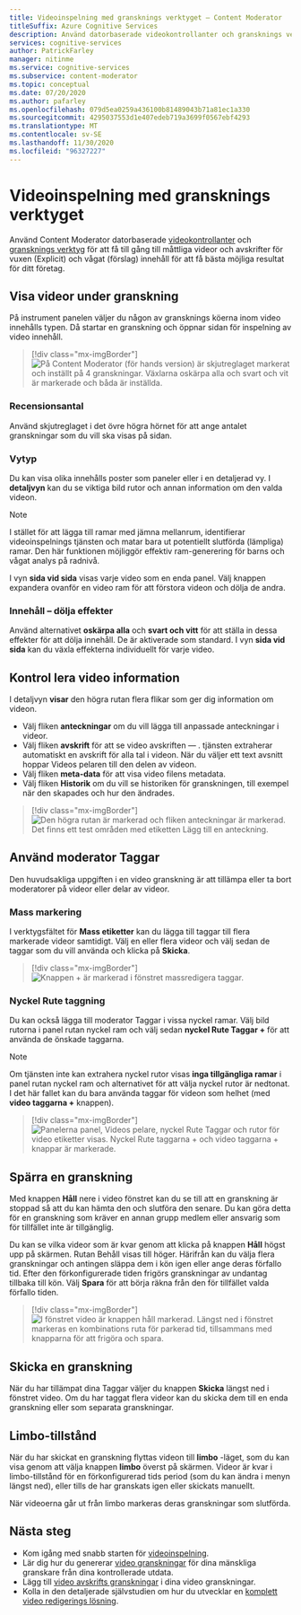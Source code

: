 ```yaml
---
title: Videoinspelning med gransknings verktyget – Content Moderator
titleSuffix: Azure Cognitive Services
description: Använd datorbaserade videokontrollanter och gransknings verktyget för att måttligt olämpligt innehåll
services: cognitive-services
author: PatrickFarley
manager: nitinme
ms.service: cognitive-services
ms.subservice: content-moderator
ms.topic: conceptual
ms.date: 07/20/2020
ms.author: pafarley
ms.openlocfilehash: 079d5ea0259a436100b81489043b71a81ec1a330
ms.sourcegitcommit: 4295037553d1e407edeb719a3699f0567ebf4293
ms.translationtype: MT
ms.contentlocale: sv-SE
ms.lasthandoff: 11/30/2020
ms.locfileid: "96327227"
---
```

# <a name="video-moderation-with-the-review-tool"></a>Videoinspelning med gransknings verktyget

Använd Content Moderator datorbaserade [videokontrollanter](video-moderation-api.md) och [gransknings verktyg](Review-Tool-User-Guide/human-in-the-loop.md) för att få till gång till måttliga videor och avskrifter för vuxen (Explicit) och vågat (förslag) innehåll för att få bästa möjliga resultat för ditt företag.

## <a name="view-videos-under-review"></a>Visa videor under granskning

På instrument panelen väljer du någon av gransknings köerna inom video innehålls typen. Då startar en granskning och öppnar sidan för inspelning av video innehåll.

> [!div class="mx-imgBorder"]
> ![På Content Moderator (för hands version) är skjutreglaget markerat och inställt på 4 granskningar. Växlarna oskärpa alla och svart och vit är markerade och båda är inställda.](./Review-Tool-User-Guide/images/video-moderation-detailed.png)

### <a name="review-count"></a>Recensionsantal

Använd skjutreglaget i det övre högra hörnet för att ange antalet granskningar som du vill ska visas på sidan.

### <a name="view-type"></a>Vytyp

Du kan visa olika innehålls poster som paneler eller i en detaljerad vy. I **detaljvyn** kan du se viktiga bild rutor och annan information om den valda videon. 

> [!NOTE]
> I stället för att lägga till ramar med jämna mellanrum, identifierar videoinspelnings tjänsten och matar bara ut potentiellt slutförda (lämpliga) ramar. Den här funktionen möjliggör effektiv ram-generering för barns och vågat analys på radnivå.

I vyn **sida vid sida** visas varje video som en enda panel. Välj knappen expandera ovanför en video ram för att förstora videon och dölja de andra.

### <a name="content-obscuring-effects"></a>Innehåll – dölja effekter

Använd alternativet **oskärpa alla** och **svart och vitt** för att ställa in dessa effekter för att dölja innehåll. De är aktiverade som standard. I vyn **sida vid sida** kan du växla effekterna individuellt för varje video.

## <a name="check-video-details"></a>Kontrol lera video information

I detaljvyn **visar** den högra rutan flera flikar som ger dig information om videon.

* Välj fliken **anteckningar** om du vill lägga till anpassade anteckningar i videor.
* Välj fliken **avskrift** för att se video avskriften &mdash; . tjänsten extraherar automatiskt en avskrift för alla tal i videon. När du väljer ett text avsnitt hoppar Videos pelaren till den delen av videon.
* Välj fliken **meta-data** för att visa video filens metadata.
* Välj fliken **Historik** om du vill se historiken för granskningen, till exempel när den skapades och hur den ändrades.

> [!div class="mx-imgBorder"]
> ![Den högra rutan är markerad och fliken anteckningar är markerad. Det finns ett test områden med etiketten Lägg till en anteckning.](./Review-Tool-User-Guide/images/video-moderation-video-details.png)

## <a name="apply-moderation-tags"></a>Använd moderator Taggar

Den huvudsakliga uppgiften i en video granskning är att tillämpa eller ta bort moderatorer på videor eller delar av videor.

### <a name="bulk-tagging"></a>Mass markering

I verktygsfältet för **Mass etiketter** kan du lägga till taggar till flera markerade videor samtidigt. Välj en eller flera videor och välj sedan de taggar som du vill använda och klicka på **Skicka**. 

> [!div class="mx-imgBorder"]
> ![Knappen + är markerad i fönstret massredigera taggar.](./Review-Tool-User-Guide/images/video-moderation-bulk-tags.png)


### <a name="key-frame-tagging"></a>Nyckel Rute taggning

Du kan också lägga till moderator Taggar i vissa nyckel ramar. Välj bild rutorna i panel rutan nyckel ram och välj sedan **nyckel Rute Taggar +** för att använda de önskade taggarna.

> [!NOTE]
> Om tjänsten inte kan extrahera nyckel rutor visas **inga tillgängliga ramar** i panel rutan nyckel ram och alternativet för att välja nyckel rutor är nedtonat. I det här fallet kan du bara använda taggar för videon som helhet (med **video taggarna +** knappen).

> [!div class="mx-imgBorder"]
> ![Panelerna panel, Videos pelare, nyckel Rute Taggar och rutor för video etiketter visas. Nyckel Rute taggarna + och video taggarna + knappar är markerade.](./Review-Tool-User-Guide/images/video-moderation-tagging-options.png)

## <a name="put-a-review-on-hold"></a>Spärra en granskning

Med knappen **Håll** nere i video fönstret kan du se till att en granskning är stoppad så att du kan hämta den och slutföra den senare. Du kan göra detta för en granskning som kräver en annan grupp medlem eller ansvarig som för tillfället inte är tillgänglig. 

Du kan se vilka videor som är kvar genom att klicka på knappen **Håll** högst upp på skärmen. Rutan Behåll visas till höger. Härifrån kan du välja flera granskningar och antingen släppa dem i kön igen eller ange deras förfallo tid. Efter den förkonfigurerade tiden frigörs granskningar av undantag tillbaka till kön. Välj **Spara** för att börja räkna från den för tillfället valda förfallo tiden.

> [!div class="mx-imgBorder"]
> ![I fönstret video är knappen håll markerad. Längst ned i fönstret markeras en kombinations ruta för parkerad tid, tillsammans med knapparna för att frigöra och spara.](./Review-Tool-User-Guide/images/video-moderation-hold.png)

## <a name="submit-a-review"></a>Skicka en granskning

När du har tillämpat dina Taggar väljer du knappen **Skicka** längst ned i fönstret video. Om du har taggat flera videor kan du skicka dem till en enda granskning eller som separata granskningar.

## <a name="limbo-state"></a>Limbo-tillstånd

När du har skickat en granskning flyttas videon till **limbo** -läget, som du kan visa genom att välja knappen **limbo** överst på skärmen. Videor är kvar i limbo-tillstånd för en förkonfigurerad tids period (som du kan ändra i menyn längst ned), eller tills de har granskats igen eller skickats manuellt.

När videoerna går ut från limbo markeras deras granskningar som slutförda.

## <a name="next-steps"></a>Nästa steg

- Kom igång med snabb starten för [videoinspelning](video-moderation-api.md).
- Lär dig hur du genererar [video granskningar](video-reviews-quickstart-dotnet.md) för dina mänskliga granskare från dina kontrollerade utdata.
- Lägg till [video avskrifts granskningar](video-transcript-reviews-quickstart-dotnet.md) i dina video granskningar.
- Kolla in den detaljerade självstudien om hur du utvecklar en [komplett video redigerings lösning](video-transcript-moderation-review-tutorial-dotnet.md).